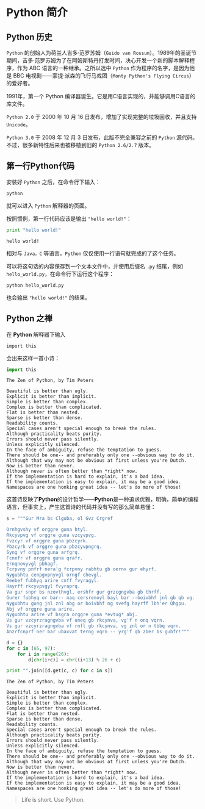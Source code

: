 
# Python 简介

## **Python** 历史

`Python` 的创始人为荷兰人吉多·范罗苏姆（`Guido van Rossum`）。1989年的圣诞节期间，吉多·范罗苏姆为了在阿姆斯特丹打发时间，决心开发一个新的脚本解释程序，作为 ABC 语言的一种继承。之所以选中 `Python` 作为程序的名字，是因为他是 BBC 电视剧——蒙提·派森的飞行马戏团（`Monty Python's Flying Circus`）的爱好者。

1991年，第一个 Python 编译器诞生。它是用C语言实现的，并能够调用C语言的库文件。

`Python 2.0` 于 2000 年 10 月 16 日发布，增加了实现完整的垃圾回收，并且支持 `Unicode`。

`Python 3.0` 于 2008 年 12 月 3 日发布，此版不完全兼容之前的 `Python` 源代码。不过，很多新特性后来也被移植到旧的 `Python 2.6/2.7` 版本。

## 第一行Python代码

安装好 `Python` 之后，在命令行下输入：

    python

就可以进入 `Python` 解释器的页面。

按照惯例，第一行代码应该是输出 `"hello world!"`：


```python
print "hello world!"
```

    hello world!


相对与 `Java，C` 等语言，`Python` 仅仅使用一行语句就完成的了这个任务。

可以将这句话的内容保存到一个文本文件中，并使用后缀名 `.py` 结尾，例如 `hello_world.py`，在命令行下运行这个程序：

    python hello_world.py

也会输出 `"hello world!"` 的结果。

## Python 之禅

在 **Python** 解释器下输入 

```import this```

会出来这样一首小诗：


```python
import this
```

    The Zen of Python, by Tim Peters
    
    Beautiful is better than ugly.
    Explicit is better than implicit.
    Simple is better than complex.
    Complex is better than complicated.
    Flat is better than nested.
    Sparse is better than dense.
    Readability counts.
    Special cases aren't special enough to break the rules.
    Although practicality beats purity.
    Errors should never pass silently.
    Unless explicitly silenced.
    In the face of ambiguity, refuse the temptation to guess.
    There should be one-- and preferably only one --obvious way to do it.
    Although that way may not be obvious at first unless you're Dutch.
    Now is better than never.
    Although never is often better than *right* now.
    If the implementation is hard to explain, it's a bad idea.
    If the implementation is easy to explain, it may be a good idea.
    Namespaces are one honking great idea -- let's do more of those!


这首诗反映了**Python**的设计哲学——**Python**是一种追求优雅，明确，简单的编程语言，但事实上，产生这首诗的代码并没有写的那么简单易懂：


```python
s = """Gur Mra bs Clguba, ol Gvz Crgref

Ornhgvshy vf orggre guna htyl.
Rkcyvpvg vf orggre guna vzcyvpvg.
Fvzcyr vf orggre guna pbzcyrk.
Pbzcyrk vf orggre guna pbzcyvpngrq.
Syng vf orggre guna arfgrq.
Fcnefr vf orggre guna qrafr.
Ernqnovyvgl pbhagf.
Fcrpvny pnfrf nera'g fcrpvny rabhtu gb oernx gur ehyrf.
Nygubhtu cenpgvpnyvgl orngf chevgl.
Reebef fubhyq arire cnff fvyragyl.
Hayrff rkcyvpvgyl fvyraprq.
Va gur snpr bs nzovthvgl, ershfr gur grzcgngvba gb thrff.
Gurer fubhyq or bar-- naq cersrenoyl bayl bar --boivbhf jnl gb qb vg.
Nygubhtu gung jnl znl abg or boivbhf ng svefg hayrff lbh'er Qhgpu.
Abj vf orggre guna arire.
Nygubhtu arire vf bsgra orggre guna *evtug* abj.
Vs gur vzcyrzragngvba vf uneq gb rkcynva, vg'f n onq vqrn.
Vs gur vzcyrzragngvba vf rnfl gb rkcynva, vg znl or n tbbq vqrn.
Anzrfcnprf ner bar ubaxvat terng vqrn -- yrg'f qb zber bs gubfr!"""

d = {}
for c in (65, 97):
    for i in range(26):
        d[chr(i+c)] = chr((i+13) % 26 + c)

print "".join([d.get(c, c) for c in s])
```

    The Zen of Python, by Tim Peters
    
    Beautiful is better than ugly.
    Explicit is better than implicit.
    Simple is better than complex.
    Complex is better than complicated.
    Flat is better than nested.
    Sparse is better than dense.
    Readability counts.
    Special cases aren't special enough to break the rules.
    Although practicality beats purity.
    Errors should never pass silently.
    Unless explicitly silenced.
    In the face of ambiguity, refuse the temptation to guess.
    There should be one-- and preferably only one --obvious way to do it.
    Although that way may not be obvious at first unless you're Dutch.
    Now is better than never.
    Although never is often better than *right* now.
    If the implementation is hard to explain, it's a bad idea.
    If the implementation is easy to explain, it may be a good idea.
    Namespaces are one honking great idea -- let's do more of those!


> Life is short. Use Python.
